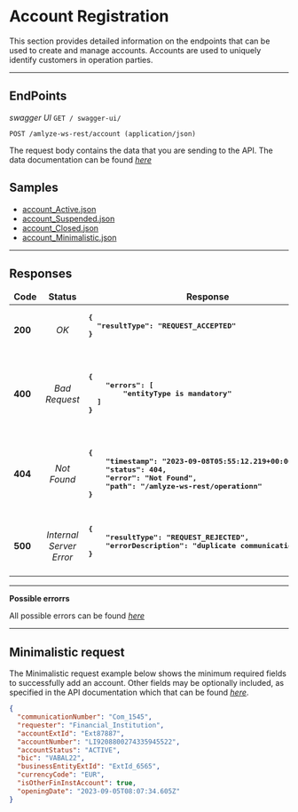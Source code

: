 # Account Registration

This section provides detailed information on the endpoints that can be used to create and manage accounts. Accounts are used to uniquely identify customers in operation parties.


----

## EndPoints

*swagger UI*  `GET / swagger-ui/`

`POST /amlyze-ws-rest/account (application/json)`

The request body contains the data that you are sending to the API. The data documentation can be found [*here*](fields.md)

## Samples

* [account_Active.json](samples/account_Active.json)
* [account_Suspended.json](samples/account_Suspended.json)
* [account_Closed.json](samples/account_Closed.json)
* [account_Minimalistic.json](samples/account_Minimalistic.json)

---

## Responses

<table>
		<thead>
			<tr>
				<td style="text-align:center"><b>Code<b></td>
				<td style="text-align:center"><b>Status<b></td>
				<td style="text-align:center"><b>Response<b></td>
			</tr>
		</thead>
		<tbody>
			<tr>
				<td><b>200<b></td>
				<td style="text-align:center"><i>OK<i></td>
				<td>
					<pre><b>{
  "resultType": "REQUEST_ACCEPTED"
}
				</td>
			</tr>
			<tr>
				<td><b>400<b></td>
				<td style="text-align:center"><i>Bad Request<i></td>
				<td> <pre><b>
{
    "errors": [
        "entityType is mandatory"
  ]
}
				</td>
			</tr>
            <tr>
				<td><b>404<b></td>
				<td style="text-align:center"><i>Not Found<i></td>
				<td> <pre><b>
{
    "timestamp": "2023-09-08T05:55:12.219+00:00",
    "status": 404,
    "error": "Not Found",
    "path": "/amlyze-ws-rest/operationn"
}
				</td>
			</tr>
			<tr>
				<td><b>500<b></td>
				<td style="text-align:center"><i>Internal Server Error<i></td>
				<td> <pre><b>{
    "resultType": "REQUEST_REJECTED",
    "errorDescription": "duplicate communicationNumber"
}
				</td>
			</tr>
		</tbody>
</table>

----
**Possible errorrs**

All possible errors can be found [*here*](acc_possible_errors.md)  


----

## Minimalistic request

The Minimalistic request example below shows the minimum required fields to successfully add an account. Other fields may be optionally included, as specified in the API documentation which that can be found [*here*](fields.md).

```json
{
  "communicationNumber": "Com_1545",
  "requester": "Financial_Institution",
  "accountExtId": "Ext87887",
  "accountNumber": "LI9208800274335945522",
  "accountStatus": "ACTIVE",
  "bic": "VABAL22",
  "businessEntityExtId": "ExtId_6565",
  "currencyCode": "EUR",
  "isOtherFinInstAccount": true,
  "openingDate": "2023-09-05T08:07:34.605Z"
}
```


